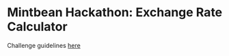 # Mintbean Hackathon: Exchange Rate Calculator

Challenge guidelines [here](https://sites.google.com/mintbean.io/2020-06-17-a-rouble-by-any-oth/home?authuser=2)
